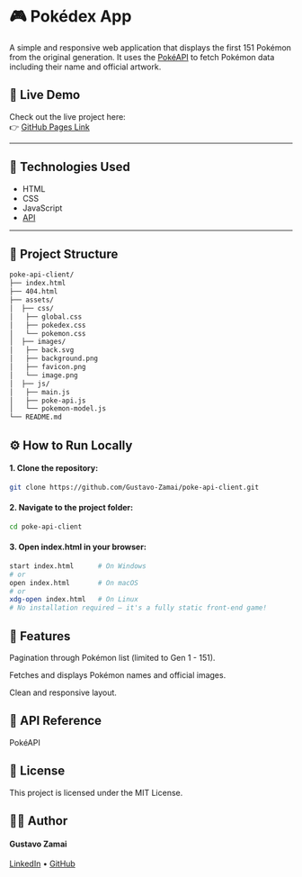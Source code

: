 # 🎮 Pokédex App

A simple and responsive web application that displays the first 151 Pokémon from the original generation. It uses the [PokéAPI](https://pokeapi.co/) to fetch Pokémon data including their name and official artwork.

## 🔗 Live Demo

Check out the live project here:  
👉 [GitHub Pages Link](https://Gustavo-Zamai.github.io/poke-api-client)


---

## 🚀 Technologies Used

- HTML
- CSS
- JavaScript
- [API](https://pokeapi.co/)

---

## 📁 Project Structure

```bash
poke-api-client/
├── index.html
├── 404.html
├── assets/
│  ├── css/
│   ├── global.css
│   ├── pokedex.css
│   └── pokemon.css
│  ├── images/
│   ├── back.svg
│   ├── background.png
│   ├── favicon.png
│   └── image.png
│  ├── js/
│   ├── main.js
│   ├── poke-api.js
│   └── pokemon-model.js
└── README.md
```

## ⚙️ How to Run Locally
#### 1. Clone the repository:

```bash
git clone https://github.com/Gustavo-Zamai/poke-api-client.git
```
#### 2. Navigate to the project folder:

```bash
cd poke-api-client
```
#### 3. Open index.html in your browser:

```bash
start index.html      # On Windows
# or
open index.html       # On macOS
# or
xdg-open index.html   # On Linux
# No installation required — it's a fully static front-end game!
```


## 🧾 Features
Pagination through Pokémon list (limited to Gen 1 - 151).

Fetches and displays Pokémon names and official images.

Clean and responsive layout.


## 📌 API Reference
PokéAPI

## 📄 License
This project is licensed under the MIT License.

## 🙋‍♂️ Author
#### Gustavo Zamai

[LinkedIn](https://www.linkedin.com/in/gustavo-sim%C3%A3o-zamai-664a5521a/) • 
[GitHub](https://github.com/Gustavo-Zamai)